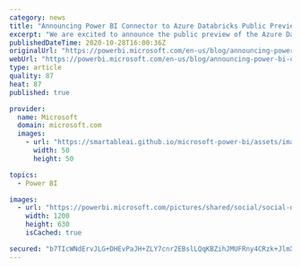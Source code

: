 ```yaml
---
category: news
title: "Announcing Power BI Connector to Azure Databricks Public Preview"
excerpt: "We are excited to announce the public preview of the Azure Databricks connector. You can now share your Power BI reports based on Azure Databricks with others by publishing them in the Power BI service."
publishedDateTime: 2020-10-28T16:00:36Z
originalUrl: "https://powerbi.microsoft.com/en-us/blog/announcing-power-bi-connector-to-azure-databricks-public-preview/"
webUrl: "https://powerbi.microsoft.com/en-us/blog/announcing-power-bi-connector-to-azure-databricks-public-preview/"
type: article
quality: 87
heat: 87
published: true

provider:
  name: Microsoft
  domain: microsoft.com
  images:
    - url: "https://smartableai.github.io/microsoft-power-bi/assets/images/organizations/microsoft.com-50x50.jpg"
      width: 50
      height: 50

topics:
  - Power BI

images:
  - url: "https://powerbi.microsoft.com/pictures/shared/social/social-default-image.png"
    width: 1200
    height: 630
    isCached: true

secured: "b7TIcWNdErvJLG+DHEvPaJH+ZLY7cnr2EBslLQqKBZihJMUFRny4CRzk+JlmX5PLfVqyO3xqwxzeDgQTsRrCmgCc2Lm5jdU90B6taCcw1XqWsLjieN8OpXonWHmaQCu+1UtP445gYBr3cw5+/ffyKPegGAKf0G9T+Luir7RCFiZqNyRorAM6r4UkkHXx3wsZu8Mf9kQhvmpOYDO/HXXne/cwQxMFP+aQ4c0uqAPaTglmMvc0JYKrjjN2oz3KdsFi/8haEeaTb0s4i10tRQrP5K/3QSfZJFvhBRAqU9FOEfhHBekuKrbpX9n+Q3Zw0BScdorGR5sWxrtLAY8/GQbPJxSp9OxnyxoXApna1Oc+nw8=;itkNt4fpId+Dr5JvGdzPEg=="
---
```


